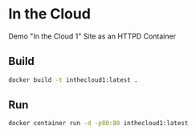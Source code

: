 # In the Cloud
Demo "In the Cloud 1" Site as an HTTPD Container


## Build
```bash
docker build -t inthecloud1:latest .
```


## Run
```bash
docker container run -d -p80:80 inthecloud1:latest
```
